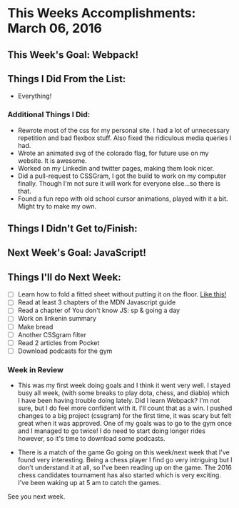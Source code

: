 # This Weeks Accomplishments: March 06, 2016

## This Week's Goal: Webpack!

## Things I Did From the List:

- Everything!

### Additional Things I Did:

- Rewrote most of the css for my personal site. I had a lot of unnecessary repetition and bad flexbox stuff. Also fixed the ridiculous media queries I had.
- Wrote an animated svg of the colorado flag, for future use on my website. It is awesome.
- Worked on my Linkedin and twitter pages, making them look nicer.
- Did a pull-request to CSSGram, I got the build to work on my computer finally. Though I'm not sure it will work for everyone else...so there is that.
- Found a fun repo with old school cursor animations, played with it a bit. Might try to make my own.

## Things I Didn't Get to/Finish:

## Next Week's Goal: JavaScript!

## Things I'll do Next Week:

- [ ] Learn how to fold a fitted sheet without putting it on the floor. [Like this!](https://www.youtube.com/watch?v=_Z5k9nWcuFc)
- [ ] Read at least 3 chapters of the MDN Javascript guide
- [ ] Read a chapter of You don't know JS: sp & going a day
- [ ] Work on linkenin summary
- [ ] Make bread
- [ ] Another CSSgram filter
- [ ] Read 2 articles from Pocket
- [ ] Download podcasts for the gym

### Week in Review

- This was my first week doing goals and I think it went very well. I stayed busy all week, (with some breaks to play dota, chess, and diablo) which I have been having trouble doing lately. Did I learn Webpack? I'm not sure, but I do feel more confident with it. I'll count that as a win. I pushed changes to a big project (cssgram) for the first time, it was scary but felt great when it was approved. One of my goals was to go to the gym once and I managed to go twice! I do need to start doing longer rides however, so it's time to download some podcasts.  

- There is a match of the game Go going on this week/next week that I've found very interesting. Being a chess player I find go very intriguing but I don't understand it at all, so I've been reading up on the game. The 2016 chess candidates tournament has also started which is very exciting. I've been waking up at 5 am to catch the games. 

See you next week.
